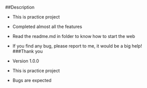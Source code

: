 ##Description
- This is practice project
- Completed almost all the features
- Read the readme.md in folder to know how to start the web
- If you find any bug, please report to me, it would be a big help!
###Thank you


- Version 1.0.0
- This is practice project
- Bugs are expected